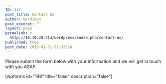 ```yaml
---
ID: 114
post_title: Contact Us
author: Gerdingn
post_excerpt: ""
layout: page
permalink: >
  http://10.10.20.214/wordpress/index.php/contact-us/
published: true
post_date: 2019-01-31 02:33:16
---
```

<!-- wp:paragraph -->
<p>Please submit the form below with your information and we will get in touch with you ASAP. </p>
<!-- /wp:paragraph -->

<!-- wp:shortcode -->
[wpforms id="198" title="false" description="false"]
<!-- /wp:shortcode -->

<!-- wp:paragraph -->
<p></p>
<!-- /wp:paragraph -->